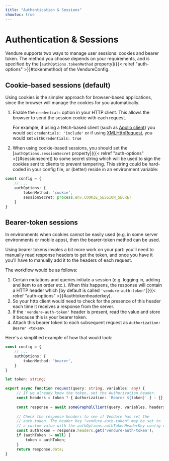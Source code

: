```yaml
---
title: "Authentication & Sessions"
showtoc: true
---
```

 
# Authentication & Sessions

Vendure supports two ways to manage user sessions: cookies and bearer token. The method you choose depends on your requirements, and is specified by the [`authOptions.tokenMethod` property]({{< relref "auth-options" >}}#tokenmethod) of the VendureConfig.

## Cookie-based sessions (default)

Using cookies is the simpler approach for browser-based applications, since the browser will manage the cookies for you automatically. 

1. Enable the `credentials` option in your HTTP client. This allows the browser to send the session cookie with each request. 

    For example, if using a fetch-based client (such as [Apollo client](https://www.apollographql.com/docs/react/recipes/authentication/#cookie)) you would set `credentials: 'include'` or if using [XMLHttpRequest](https://developer.mozilla.org/en-US/docs/Web/API/XMLHttpRequest/withCredentials), you would set `withCredentials: true`

2. When using cookie-based sessions, you should set the [`authOptions.sessionSecret` property]({{< relref "auth-options" >}}#sessionsecret) to some secret string which will be used to sign the cookies sent to clients to prevent tampering. This string could be hard-coded in your config file, or (better) reside in an environment variable:

```TypeScript
const config = {
    // ...
    authOptions: {
        tokenMethod: 'cookie',
        sessionSecret: process.env.COOKIE_SESSION_SECRET
    }
}
```

## Bearer-token sessions

In environments when cookies cannot be easily used (e.g. in some server environments or mobile apps), then the bearer-token method can be used.

Using bearer tokens involes a bit more work on your part: you'll need to manually read response headers to get the token, and once you have it you'll have to manually add it to the headers of each request. 

The workflow would be as follows:

1. Certain mutations and queries initiate a session (e.g. logging in, adding and item to an order etc.). When this happens, the response will contain a HTTP header which [by default is called `'vendure-auth-token'`]({{< relref "auth-options" >}}#authtokenheaderkey).
2. So your http client would need to check for the presence of this header each time it receives a response from the server.
3. If the `'vendure-auth-token'` header is present, read the value and store it because this is your bearer token.
4. Attach this bearer token to each subsequent request as `Authorization: Bearer <token>`.

Here's a simplified example of how that would look:

```TypeScript
const config = {
    // ...
    authOptions: {
        tokenMethod: 'bearer',
    }
}
```

```TypeScript
let token: string;

export async function request(query: string, variables: any) {
     // If we already know the token, set the Authorization header.
     const headers = token ? { Authorization: `Bearer ${token}` } : {};
     
     const response = await someGraphQlClient(query, variables, headers);
    
     // Check the response headers to see if Vendure has set the 
     // auth token. The header key "vendure-auth-token" may be set to
     // a custom value with the authOptions.authTokenHeaderKey config option.
     const authToken = response.headers.get('vendure-auth-token');
     if (authToken != null) {
         token = authToken;
     }
     return response.data;
}
```
